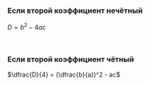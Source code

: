 ### Если второй коэффициент нечётный
$D = b^2 - 4ac$

<Br>

### Если второй коэффициент чётный
$\dfrac{D}{4} = (\dfrac{b}{a})^2 - ac$